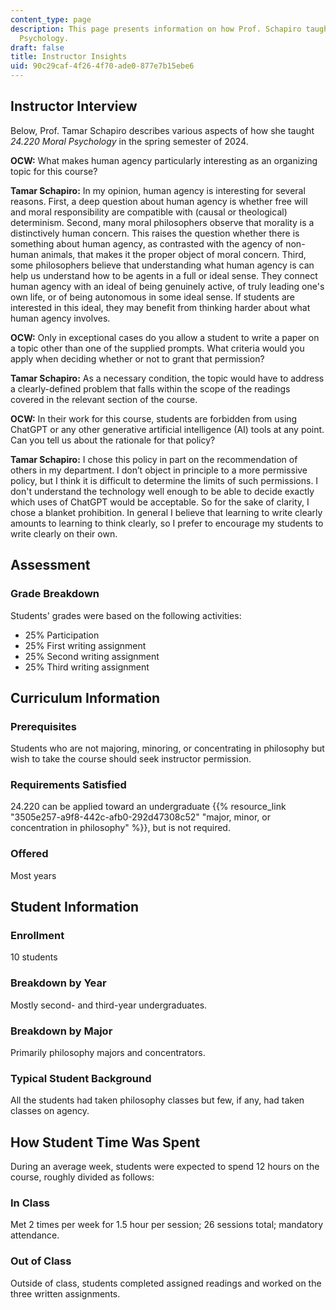 ```yaml
---
content_type: page
description: This page presents information on how Prof. Schapiro taught 24.220 Moral
  Psychology.
draft: false
title: Instructor Insights
uid: 90c29caf-4f26-4f70-ade0-877e7b15ebe6
---
```

## Instructor Interview

Below, Prof. Tamar Schapiro describes various aspects of how she taught *24.220 Moral Psychology* in the spring semester of 2024.

**OCW:** What makes human agency particularly interesting as an organizing topic for this course? 

**Tamar Schapiro:** In my opinion, human agency is interesting for several reasons. First, a deep question about human agency is whether free will and moral responsibility are compatible with (causal or theological) determinism. Second, many moral philosophers observe that morality is a distinctively human concern. This raises the question whether there is something about human agency, as contrasted with the agency of non-human animals, that makes it the proper object of moral concern. Third, some philosophers believe that understanding what human agency is can help us understand how to be agents in a full or ideal sense. They connect human agency with an ideal of being genuinely active, of truly leading one's own life, or of being autonomous in some ideal sense. If students are interested in this ideal, they may benefit from thinking harder about what human agency involves.

**OCW:** Only in exceptional cases do you allow a student to write a paper on a topic other than one of the supplied prompts. What criteria would you apply when deciding whether or not to grant that permission?

**Tamar Schapiro:** As a necessary condition, the topic would have to address a clearly-defined problem that falls within the scope of the readings covered in the relevant section of the course.

**OCW:** In their work for this course, students are forbidden from using ChatGPT or any other generative artificial intelligence (AI) tools at any point. Can you tell us about the rationale for that policy?

**Tamar Schapiro:** I chose this policy in part on the recommendation of others in my department. I don’t object in principle to a more permissive policy, but I think it is difficult to determine the limits of such permissions. I don't understand the technology well enough to be able to decide exactly which uses of ChatGPT would be acceptable. So for the sake of clarity, I chose a blanket prohibition. In general I believe that learning to write clearly amounts to learning to think clearly, so I prefer to encourage my students to write clearly on their own.

## Assessment

### Grade Breakdown

Students' grades were based on the following activities:

- 25% Participation
- 25% First writing assignment
- 25% Second writing assignment
- 25% Third writing assignment

## Curriculum Information

### Prerequisites

Students who are not majoring, minoring, or concentrating in philosophy but wish to take the course should seek instructor permission.

### Requirements Satisfied

24.220 can be applied toward an undergraduate {{% resource_link "3505e257-a9f8-442c-afb0-292d47308c52" "major, minor, or concentration in philosophy" %}}, but is not required.

### Offered

Most years

## Student Information

### Enrollment

10 students

### Breakdown by Year

Mostly second- and third-year undergraduates.

### Breakdown by Major

Primarily philosophy majors and concentrators.

### Typical Student Background

All the students had taken philosophy classes but few, if any, had taken classes on agency.

## How Student Time Was Spent

During an average week, students were expected to spend 12 hours on the course, roughly divided as follows:

### In Class

Met 2 times per week for 1.5 hour per session; 26 sessions total; mandatory attendance.

### Out of Class

Outside of class, students completed assigned readings and worked on the three written assignments.